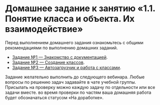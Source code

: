 # Домашнее задание к занятию «1.1. Понятие класса и объекта. Их взаимодействие»

Перед выполнением домашнего задания ознакомьтесь с общими рекомендациями по выполнению домашних заданий.

* [Задание №1 — Знакомство с документацией](exercise-01.md).
* [Задание №2 — Создание классов](exercise-02.md).
* [Задание №3 — Автозагрузчик и работа с классами](exercise-03.md).

Задание желательно выполнить до следующего вебинара. Любые вопросы по решению задач задавайте в чате учебной группы.
Присылать на проверку можно каждую задачу по отдельности или все задачи вместе. во время проверки по частям ваша домашняя работа будет обозначаться статусом «На доработке».
